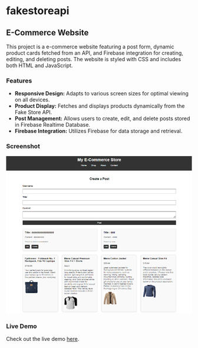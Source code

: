 # fakestoreapi

## E-Commerce Website

This project is a e-commerce website featuring a post form, dynamic product cards fetched from an API, and Firebase integration for creating, editing, and deleting posts. The website is styled with CSS and includes both HTML and JavaScript.

### Features

- **Responsive Design:** Adapts to various screen sizes for optimal viewing on all devices.
- **Product Display:** Fetches and displays products dynamically from the Fake Store API.
- **Post Management:** Allows users to create, edit, and delete posts stored in Firebase Realtime Database.
- **Firebase Integration:** Utilizes Firebase for data storage and retrieval.

### Screenshot

![E-Commerce Website Screenshot](./image/Screenshot%202024-06-24%20200325.png)

### Live Demo

Check out the live demo [here](https://abedalmajed.github.io/fakestoreapi/).
